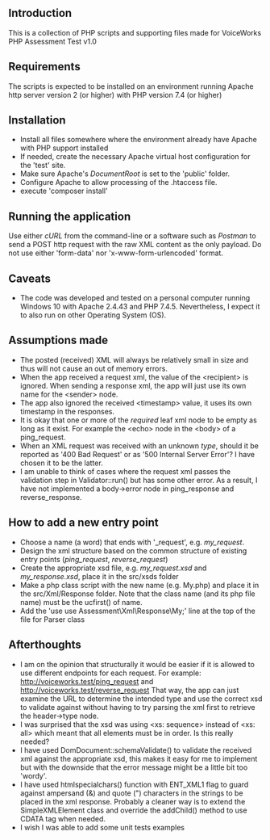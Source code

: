 Introduction
------------
This is a collection of PHP scripts and supporting files made for VoiceWorks PHP Assessment Test v1.0


Requirements
------------
The scripts is expected to be installed on an environment running Apache http server version 2 (or higher) with PHP
version 7.4 (or higher)


Installation
------------
* Install all files somewhere where the environment already have Apache with PHP support installed
* If needed, create the necessary Apache virtual host configuration for the 'test' site.
* Make sure Apache's _DocumentRoot_ is set to the 'public' folder.
* Configure Apache to allow processing of the .htaccess file.
* execute 'composer install'


Running the application
-----------------------
Use either _cURL_ from the command-line or a software such as _Postman_ to send a POST http request with the raw XML content
as the only payload. Do not use either 'form-data' nor 'x-www-form-urlencoded' format.


Caveats
-------
* The code was developed and tested on a personal computer running Windows 10 with Apache 2.4.43 and PHP 7.4.5.
  Nevertheless, I expect it to also run on other Operating System (OS).


Assumptions made
----------------
* The posted (received) XML will always be relatively small in size and thus will not cause an out of memory errors.
* When the app received a request xml, the value of the &lt;recipient&gt; is ignored. 
  When sending a response xml, the app will just use its own name for the &lt;sender&gt; node.
* The app also ignored the received &lt;timestamp&gt; value, it uses its own timestamp in the responses. 
* It is okay that one or more of the _required_ leaf xml node to be empty as long as it exist. 
  For example the &lt;echo&gt; node in the &lt;body&gt; of a ping_request.
* When an XML request was received with an unknown _type_, should it be reported as '400 Bad Request' or as 
  '500 Internal Server Error'? I have chosen it to be the latter.
* I am unable to think of cases where the request xml passes the validation step in Validator::run() but has some
  other error. As a result, I have not implemented a body-&gt;error node in ping_response and reverse_response.     

How to add a new entry point
----------------------------
* Choose a name (a word) that ends with '_request', e.g. _my_request_.
* Design the xml structure based on the common structure of existing entry points (_ping_request_, _reverse_request_)
* Create the appropriate xsd file, e.g. _my_request.xsd_ and _my_response.xsd_, place it in the src/xsds folder
* Make a php class script with the new name (e.g. My.php) and place it in the src/Xml/Response folder. 
  Note that the class name (and its php file name) must be the ucfirst() of name.
* Add the 'use use Assessment\Xml\Response\My;' line at the top of the file for Parser class

Afterthoughts
-------------
* I am on the opinion that structurally it would be easier if it is allowed to use different endpoints for each request. 
  For example: http://voiceworks.test/ping_request and http://voiceworks.test/reverse_request
  That way, the app can just examine the URL to determine the intended type and use the correct xsd to validate against
  without having to try parsing the xml first to retrieve the header-&gt;type node.
* I was surprised that the xsd was using &lt;xs: sequence&gt; instead of &lt;xs: all&gt; which meant that all elements
  must be in order. Is this really needed?
* I have used DomDocument::schemaValidate() to validate the received xml against the appropriate xsd, this makes it
  easy for me to implement but with the downside that the error message might be a little bit too 'wordy'.
* I have used htmlspecialchars() function with ENT_XML1 flag to guard against ampersand (&) and quote (") characters
  in the strings to be placed in the xml response. Probably a cleaner way is to extend the SimpleXMLElement class and
  override the addChild() method to use CDATA tag when needed.
* I wish I was able to add some unit tests examples
